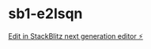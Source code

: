 # sb1-e2lsqn

[Edit in StackBlitz next generation editor ⚡️](https://stackblitz.com/~/github.com/timothyngugi26/sb1-e2lsqn)